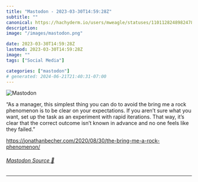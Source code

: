 ```yaml
---
title: "Mastodon - 2023-03-30T14:59:28Z"
subtitle: ""
canonical: https://hachyderm.io/users/mweagle/statuses/110112824898247855
description:
image: "/images/mastodon.png"

date: 2023-03-30T14:59:28Z
lastmod: 2023-03-30T14:59:28Z
image: ""
tags: ["Social Media"]

categories: ["mastodon"]
# generated: 2024-06-21T21:40:31-07:00
---
```

![Mastodon](/images/mastodon.png)

<p>“As a manager, this simplest thing you can do to avoid the bring me a rock phenomenon is to be clear on your expectations. If you aren’t sure what you want, set up the task as an experiment with rapid iterations. That way, it’s clear that the correct outcome isn’t known in advance and no one feels like they failed.”</p><p><a href="https://jonathanbecher.com/2020/08/30/the-bring-me-a-rock-phenomenon/" target="_blank" rel="nofollow noopener noreferrer" translate="no"><span class="invisible">https://</span><span class="ellipsis">jonathanbecher.com/2020/08/30/</span><span class="invisible">the-bring-me-a-rock-phenomenon/</span></a></p>


###### [Mastodon Source 🐘](https://hachyderm.io/@mweagle/110112824898247855)

___
